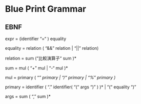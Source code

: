 # Blue Print Grammar

## EBNF

expr = (identifier “=“ ) equality

equality = relation ( “&&” relation | “||” relation)

relation = sum (“比較演算子“ sum )*

sum = mul ( “+” mul | “-“ mul )*

mul = primary ( “*” primary | “/“  primary | “%” primary )*

primary = identifier ( “.” identifier( “(“ args “)” ) )* | “(“ equality “)”

args = sum ( “,” sum )*